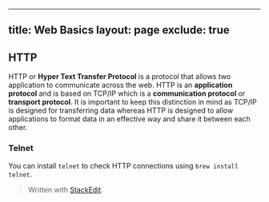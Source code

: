 
---
title: Web Basics
layout: page
exclude: true
---
## HTTP
HTTP or **Hyper Text Transfer Protocol** is a protocol that allows two application to communicate across the web. HTTP is an **application protocol** and is based on TCP/IP which is a **communication protocol** or **transport protocol**. It is important to keep this distinction in mind as TCP/IP is designed for transferring data whereas HTTP is designed to allow applications to format data in an effective way and share it between each other.
### Telnet
You can install `telnet` to check HTTP connections using `brew install telnet`.
> Written with [StackEdit](https://stackedit.io/).
<!--stackedit_data:
eyJoaXN0b3J5IjpbMTY0MDI3OTE3LC0yMTQ0MjAwOTI3XX0=
-->